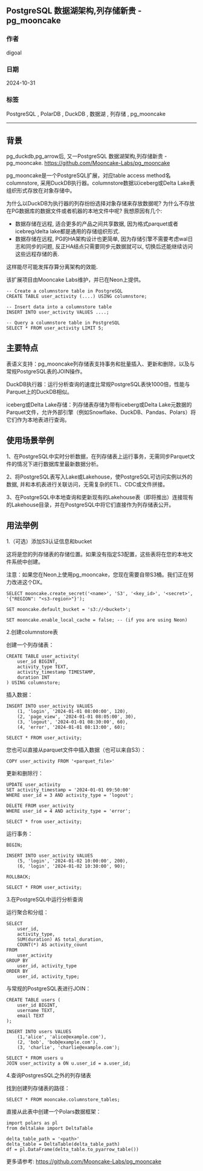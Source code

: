 ## PostgreSQL 数据湖架构,列存储新贵 - pg_mooncake  
                                                                                      
### 作者                                                          
digoal                                                          
                                                                 
### 日期                                                               
2024-10-31                                                         
                                                              
### 标签                                                            
PostgreSQL , PolarDB , DuckDB , 数据湖 , 列存储 , pg_mooncake                       
                                                                                     
----                                                              
                                                                            
## 背景    
pg_duckdb,pg_arrow后, 又一PostgreSQL 数据湖架构,列存储新贵 - pg_mooncake. https://github.com/Mooncake-Labs/pg_mooncake   
  
pg_mooncake是一个PostgreSQL扩展，对应table access method名columnstore, 采用DuckDB执行器。columnstore数据以iceberg或Delta Lake表组织形式存放在对象存储中。  
   
为什么以DuckDB为执行器的列存纷纷选择对象存储来存放数据呢? 为什么不存放在PG数据库的数据文件或者机器的本地文件中呢?    我想原因有几个:   
- 数据存储在远程, 适合更多的产品之间共享数据, 因为格式parquet或者icebreg/delta lake都是通用的存储组织形式.
- 数据存储在远程, PG的HA架构设计也更简单, 因为存储引擎不需要考虑wal日志和同步的问题, 反正HA结点只需要同步元数据就可以, 切换后还能继续访问这些远程存储的表.
   
这样能尽可能发挥存算分离架构的效能.  
   
该扩展项目由Mooncake Labs维护，并已在Neon上提供。  
```  
-- Create a columnstore table in PostgreSQL  
CREATE TABLE user_activity (....) USING columnstore;  
  
-- Insert data into a columnstore table  
INSERT INTO user_activity VALUES ....;  
  
-- Query a columnstore table in PostgreSQL  
SELECT * FROM user_activity LIMIT 5;  
```  
  
## 主要特点  
  
表语义支持：pg_mooncake列存储表支持事务和批量插入、更新和删除，以及与常规PostgreSQL表的JOIN操作。  
  
DuckDB执行器：运行分析查询的速度比常规PostgreSQL表快1000倍，性能与Parquet上的DuckDB相似。  
  
iceberg或Delta Lake存储：列存储表存储为带有iceberg或Delta Lake元数据的Parquet文件，允许外部引擎（例如Snowflake、DuckDB、Pandas、Polars）将它们作为本地表进行查询。  
  
## 使用场景举例  
  
1、在PostgreSQL中实时分析数据，在列存储表上运行事务，无需同步Parquet文件的情况下进行数据库里最新数据分析。  
  
2、将PostgreSQL表写入Lake或Lakehouse，使PostgreSQL可访问实例以外的数据, 并和本机表进行关联访问，无需复杂的ETL、CDC或文件拼接。  
  
3、在PostgreSQL中本地查询和更新现有的Lakehouse表（即将推出）连接现有的Lakehouse目录，并在PostgreSQL中将它们直接作为列存储表公开。  
  
## 用法举例  
  
1.（可选）添加S3认证信息和bucket 
  
这将是您的列存储表的存储位置。如果没有指定S3配置，这些表将在您的本地文件系统中创建。  
  
注意：如果您在Neon上使用pg_mooncake，您现在需要自带S3桶。我们正在努力改进这个DX。  
  
```  
SELECT mooncake.create_secret('<name>', 'S3', '<key_id>', '<secret>', '{"REGION": "<s3-region>"}');  
  
SET mooncake.default_bucket = 's3://<bucket>';  
  
SET mooncake.enable_local_cache = false; -- (if you are using Neon)  
```  
  
2.创建columnstore表  
  
创建一个列存储表：  
```  
CREATE TABLE user_activity(  
    user_id BIGINT,  
    activity_type TEXT,  
    activity_timestamp TIMESTAMP,  
    duration INT  
) USING columnstore;  
```  
  
插入数据：  
```  
INSERT INTO user_activity VALUES  
    (1, 'login', '2024-01-01 08:00:00', 120),  
    (2, 'page_view', '2024-01-01 08:05:00', 30),  
    (3, 'logout', '2024-01-01 08:30:00', 60),  
    (4, 'error', '2024-01-01 08:13:00', 60);  
  
SELECT * FROM user_activity;  
```  
  
您也可以直接从parquet文件中插入数据（也可以来自S3）：  
```  
COPY user_activity FROM '<parquet_file>'  
```  
  
更新和删除行：  
```  
UPDATE user_activity  
SET activity_timestamp = '2024-01-01 09:50:00'  
WHERE user_id = 3 AND activity_type = 'logout';  
  
DELETE FROM user_activity  
WHERE user_id = 4 AND activity_type = 'error';  
  
SELECT * from user_activity;  
```  
  
运行事务：  
```  
BEGIN;  
  
INSERT INTO user_activity VALUES  
    (5, 'login', '2024-01-02 10:00:00', 200),  
    (6, 'login', '2024-01-02 10:30:00', 90);  
  
ROLLBACK;  
  
SELECT * FROM user_activity;  
```  
  
3.在PostgreSQL中运行分析查询  
  
运行聚合和分组：  
```  
SELECT  
    user_id,  
    activity_type,  
    SUM(duration) AS total_duration,  
    COUNT(*) AS activity_count  
FROM  
    user_activity  
GROUP BY  
    user_id, activity_type  
ORDER BY  
    user_id, activity_type;  
```  
  
与常规的PostgreSQL表进行JOIN：  
```  
CREATE TABLE users (  
    user_id BIGINT,  
    username TEXT,  
    email TEXT  
);  
  
INSERT INTO users VALUES  
    (1,'alice', 'alice@example.com'),  
    (2, 'bob', 'bob@example.com'),  
    (3, 'charlie', 'charlie@example.com');  
  
SELECT * FROM users u  
JOIN user_activity a ON u.user_id = a.user_id;  
```  
  
4.查询PostgresSQL之外的列存储表  
  
找到创建列存储表的路径：  
```  
SELECT * FROM mooncake.columnstore_tables;  
```  
  
直接从此表中创建一个Polars数据框架：  
```  
import polars as pl  
from deltalake import DeltaTable  
  
delta_table_path = '<path>'  
delta_table = DeltaTable(delta_table_path)  
df = pl.DataFrame(delta_table.to_pyarrow_table())  
```  
  
更多请参考: https://github.com/Mooncake-Labs/pg_mooncake  
    
   
